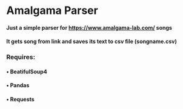 # Amalgama Parser

#### Just a simple parser for https://www.amalgama-lab.com/ songs
#### It gets song from link and saves its text to csv file (songname.csv)

### Requires:
#### • BeatifulSoup4
#### • Pandas
#### • Requests
